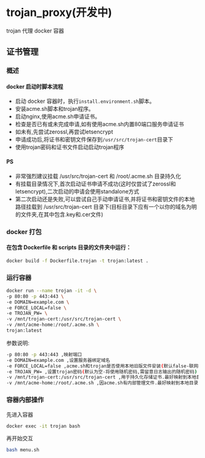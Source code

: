# trojan_proxy(开发中)

trojan 代理 docker 容器

## 证书管理

### 概述

#### docker 启动时脚本流程

- 启动 docker 容器时，执行`install.environment.sh`脚本。
- 安装acme.sh脚本和trojan程序。
- 启动nginx,使用acme.sh申请证书。
- 检查是否已有或未完成申请,如有使用acme.sh内置80端口服务申请证书
- 如未有,先尝试zerossl,再尝试letsencrypt
- 申请成功后,将证书和密钥文件保存到`/usr/src/trojan-cert`目录下
- 使用trojan密码和证书文件启动启动trojan程序

#### PS
- 非常强烈建议挂载 /usr/src/trojan-cert 和 /root/.acme.sh 目录持久化
- 有挂载目录情况下,首次启动证书申请不成功(这时仅尝试了zerossl和letsencrypt),二次启动的申请会使用standalone方式
- 第二次启动还是失败,可以尝试自己手动申请证书,并将证书和密钥文件的本地路径挂载到 /usr/src/trojan-cert 目录下(目标目录下应有一个以你的域名为明的文件夹,在其中包含.key和.cer文件)

### docker 打包

#### 在包含 Dockerfile 和 scripts 目录的文件夹中运行：

```bash
docker build -f Dockerfile.trojan -t trojan:latest .
```

### 运行容器

```bash
docker run --name trojan -it -d \
-p 80:80 -p 443:443 \
-e DOMAIN=example.com \
-e FORCE_LOCAL=false \
-e TROJAN_PW= \
-v /mnt/trojan-cert:/usr/src/trojan-cert \
-v /mnt/acme-home:/root/.acme.sh \
trojan:latest
```

参数说明:

```bash
-p 80:80 -p 443:443 ,映射端口
-e DOMAIN=example.com ,设置服务器绑定域名
-e FORCE_LOCAL=false ,acme.sh和trojan是否使用本地旧版文件安装(默认false-联网拉取最新版)
-e TROJAN_PW= ,设置trojan密码(默认为空-将使用随机密码,需留意日志输出的随机密码)
-v /mnt/trojan-cert:/usr/src/trojan-cert ,用于持久化存储证书.最好映射到本地目录
-v /mnt/acme-home:/root/.acme.sh ,因acme.sh有内部管理文件.最好映射到本地目录
```

### 容器内部操作

先进入容器

```bash
docker exec -it trojan bash
```

再开始交互

```bash
bash menu.sh
```
